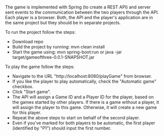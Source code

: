 The game is implemented with Spring (to create a REST API) and server sent events to the communication between the two players through the API. Each player is a browser. Both, the API and the player's application are in the same project but they should be in separate projects.

To run the project follow the steps:

- Download repo
- Build the project by running: mvn clean install
- Start the game using: mvn spring-boot:run or java -jar target/gameofthree-0.0.1-SNAPSHOT.jar

To play the game follow the steps:

- Navigate to the URL "http://localhost:8080/playGame" from browser.
- If you like the player to play automatically, check the "Automatic game" checkbox.
- Click "Start game".
- The API will assign a Game ID and a Player ID for the player, based on the games started by other players. If there is a game without a player, it will assign the player to this game. Otherwise, it will create a new game for this player.
- Repeat the above steps to start on behalf of the second player.
- Even if you've marked for both players to be automatic, the first player (identified by "P1") should input the first number.